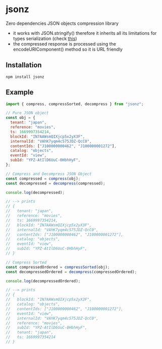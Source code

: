 # jsonz

Zero dependencies JSON objects compression library

- it works with JSON.stringify() therefore it inherits all its limitations for types serialization (check [this](https://developer.mozilla.org/en-US/docs/Web/JavaScript/Reference/Global_Objects/JSON/stringify))
- the compressed response is processed using the encodeURIComponent() method so it is URL friendly

## Installation

```
npm install jsonz
```

## Example

```javascript
import { compress, compressSorted, decompress } from "jsonz";

// Pure JSON object
const obj = {
  tenant: "japan",
  reference: "movies",
  ts: 1669997354214,
  blockId: "IN7AAWsmQIXjcp5x2yX3F",
  internalId: "VAhK7yqm4c575JDZ-QcC0",
  contentIds: ["J100000000462", "J100000001272"],
  catalog: "objects",
  eventId: "view",
  subId: "YPZ-AtIlD6UuC-0HbhHyF",
};

// Compress and Decompress JSON Object
const compressed = compress(obj);
const decompressed = decompress(compressed);

console.log(decompressed);

// --> prints
// {
//   tenant: "japan",
//   reference: "movies",
//   ts: 1669997354214,
//   blockId: "IN7AAWsmQIXjcp5x2yX3F",
//   internalId: "VAhK7yqm4c575JDZ-QcC0",
//   contentIds: ["J100000000462", "J100000001272"],
//   catalog: "objects",
//   eventId: "view",
//   subId: "YPZ-AtIlD6UuC-0HbhHyF",
// }

// Compress Sorted
const compressedOrdered = compressSorted(obj);
const decompressedOrdered = decompress(compressedOrdered);

console.log(decompressedOrdered);

// --> prints
// {
//   blockId: "IN7AAWsmQIXjcp5x2yX3F",
//   catalog: "objects",
//   contentIds: ["J100000000462", "J100000001272"],
//   eventId: "view",
//   internalId: "VAhK7yqm4c575JDZ-QcC0",
//   reference: "movies",
//   subId: "YPZ-AtIlD6UuC-0HbhHyF",
//   tenant: "japan",
//   ts: 1669997354214
// }
```
